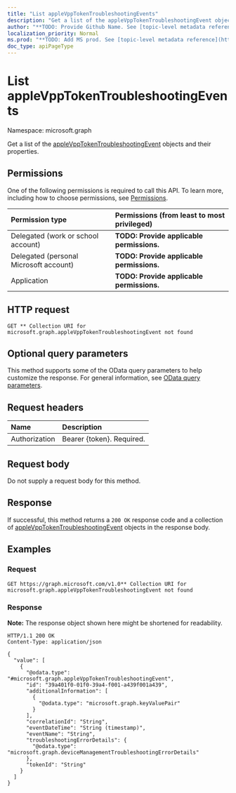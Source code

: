 ```yaml
---
title: "List appleVppTokenTroubleshootingEvents"
description: "Get a list of the appleVppTokenTroubleshootingEvent objects and their properties."
author: "**TODO: Provide Github Name. See [topic-level metadata reference](https://msgo.azurewebsites.net/add/document/guidelines/metadata.html#topic-level-metadata)**"
localization_priority: Normal
ms.prod: "**TODO: Add MS prod. See [topic-level metadata reference](https://msgo.azurewebsites.net/add/document/guidelines/metadata.html#topic-level-metadata)**"
doc_type: apiPageType
---
```


# List appleVppTokenTroubleshootingEvents
Namespace: microsoft.graph



Get a list of the [appleVppTokenTroubleshootingEvent](../resources/applevpptokentroubleshootingevent.md) objects and their properties.

## Permissions
One of the following permissions is required to call this API. To learn more, including how to choose permissions, see [Permissions](/graph/permissions-reference).

|Permission type|Permissions (from least to most privileged)|
|:---|:---|
|Delegated (work or school account)|**TODO: Provide applicable permissions.**|
|Delegated (personal Microsoft account)|**TODO: Provide applicable permissions.**|
|Application|**TODO: Provide applicable permissions.**|

## HTTP request

<!-- {
  "blockType": "ignored"
}
-->
``` http
GET ** Collection URI for microsoft.graph.appleVppTokenTroubleshootingEvent not found
```

## Optional query parameters
This method supports some of the OData query parameters to help customize the response. For general information, see [OData query parameters](/graph/query-parameters).

## Request headers
|Name|Description|
|:---|:---|
|Authorization|Bearer {token}. Required.|

## Request body
Do not supply a request body for this method.

## Response

If successful, this method returns a `200 OK` response code and a collection of [appleVppTokenTroubleshootingEvent](../resources/applevpptokentroubleshootingevent.md) objects in the response body.

## Examples

### Request
<!-- {
  "blockType": "request",
  "name": "list_applevpptokentroubleshootingevent"
}
-->
``` http
GET https://graph.microsoft.com/v1.0** Collection URI for microsoft.graph.appleVppTokenTroubleshootingEvent not found
```


### Response
**Note:** The response object shown here might be shortened for readability.
<!-- {
  "blockType": "response",
  "truncated": true,
  "@odata.type": "Collection(microsoft.graph.appleVppTokenTroubleshootingEvent)"
}
-->
``` http
HTTP/1.1 200 OK
Content-Type: application/json

{
  "value": [
    {
      "@odata.type": "#microsoft.graph.appleVppTokenTroubleshootingEvent",
      "id": "39a401f0-01f0-39a4-f001-a439f001a439",
      "additionalInformation": [
        {
          "@odata.type": "microsoft.graph.keyValuePair"
        }
      ],
      "correlationId": "String",
      "eventDateTime": "String (timestamp)",
      "eventName": "String",
      "troubleshootingErrorDetails": {
        "@odata.type": "microsoft.graph.deviceManagementTroubleshootingErrorDetails"
      },
      "tokenId": "String"
    }
  ]
}
```

